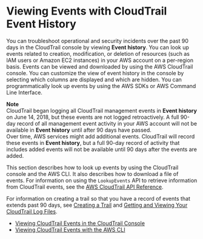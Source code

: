 # Viewing Events with CloudTrail Event History<a name="view-cloudtrail-events"></a>

You can troubleshoot operational and security incidents over the past 90 days in the CloudTrail console by viewing **Event history**\. You can look up events related to creation, modification, or deletion of resources \(such as IAM users or Amazon EC2 instances\) in your AWS account on a per\-region basis\. Events can be viewed and downloaded by using the AWS CloudTrail console\. You can customize the view of event history in the console by selecting which columns are displayed and which are hidden\. You can programmatically look up events by using the AWS SDKs or AWS Command Line Interface\. 

**Note**  
CloudTrail began logging all CloudTrail management events in **Event history** on June 14, 2018, but these events are not logged retroactively\. A full 90\-day record of all management event activity in your AWS account will not be available in **Event history** until after 90 days have passed\.  
Over time, AWS services might add additional events\. CloudTrail will record these events in **Event history**, but a full 90\-day record of activity that includes added events will not be available until 90 days after the events are added\.

This section describes how to look up events by using the CloudTrail console and the AWS CLI\. It also describes how to download a file of events\. For information on using the `LookupEvents` API to retrieve information from CloudTrail events, see the [AWS CloudTrail API Reference](http://docs.aws.amazon.com/awscloudtrail/latest/APIReference/)\.

For information on creating a trail so that you have a record of events that extends past 90 days, see [Creating a Trail](cloudtrail-create-a-trail-using-the-console-first-time.md) and [Getting and Viewing Your CloudTrail Log Files](get-and-view-cloudtrail-log-files.md)\.


+ [Viewing CloudTrail Events in the CloudTrail Console](view-cloudtrail-events-console.md)
+ [Viewing CloudTrail Events with the AWS CLI](view-cloudtrail-events-cli.md)